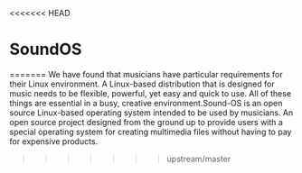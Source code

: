 <<<<<<< HEAD
# SoundOS
=======
We have found that musicians have particular requirements for their Linux environment. 
A Linux-based distribution that is designed for music needs to be flexible, powerful, yet easy and quick to use.
All of these things are essential in a busy, creative environment.Sound-OS is an open source Linux-based operating system intended to be used by musicians. 
An open source project designed from the ground up to provide users with a special operating system for creating multimedia files without having to pay for expensive products.
>>>>>>> upstream/master
